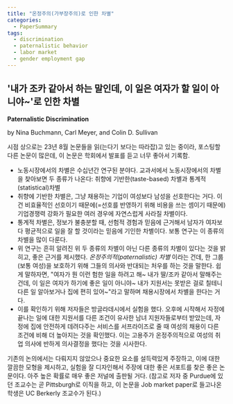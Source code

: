 ```yaml
---
title: "온정주의(가부장주의)로 인한 차별"
categories:
  - PaperSummary
tags:
  - discrimination
  - paternalistic behavior
  - labor market
  - gender employment gap
--- 
```


## '내가 조카 같아서 하는 말인데, 이 일은 여자가 할 일이 아니야~'로 인한 차별

**Paternalistic Discrimination**

by Nina Buchmann, Carl Meyer, and Colin D. Sullivan

<!--
We combine two field experiments in Bangladesh with a structural labor model to define and test for paternalistic discrimination, the differential treatment of two groups to protect one group---even against its will---from harmful or unpleasant situations. We observe real hiring and application decisions for a night-shift job that provides safe worker transport home at the end of the shift. In the first experiment, we vary employers' perceptions of job costs to female workers by experimentally varying information about the transport but holding taste-based and statistical discrimination constant. Not informing employers about the transport decreases demand for female labor by 22%. However, employers respond significantly less to a cash payment to female workers that would allow them to purchase safe transport themselves. This suggests that employers paternalistically prevent women from making their own choices. In the second experiment, not informing applicants about the transport reduces female labor supply by 15%. In structural simulations that combine the results of both experiments, eliminating paternalistic discrimination reduces the gender employment gap by 24% and increases female wages by 21%.
-->

시점 상으로는 23년 8월 논문들을 읽(는다기 보다는 따라잡)고 있는 중이라, 포스팅할 다른 논문이 많은데, 이 논문은 학회에서 발표를 듣고 너무 좋아서 기록함.

- 노동시장에서의 차별은 수십년간 연구된 분야다. 교과서에서 노동시장에서의 차별을 찾아보면 두 종류가 나온다: 취향에 기반한(taste-based) 차별과 통계적(statistical)차별
- 취향에 기반한 차별은, 그냥 채용하는 기업이 여성보다 남성을 선호한다는 거다. 이건 비효율적인 선호이기 때문에(=선호를 반영하기 위해 비용을 쓰는 셈이기 때문에) 기업경쟁력 강화가 필요한 여러 경우에 자연스럽게 사라질 차별이다. 
- 통계적 차별은, 정보가 불충분할 때, 선험적 경험과 믿음에 근거해서 남자가 여자보다 평균적으로 일을 잘 할 것이라는 믿음에 기인한 차별이다. 보통 연구는 이 종류의 차별을 많이 다룬다.
- 위 연구는 흔히 알려진 위 두 종류의 차별이 아닌 다른 종류의 차별이 있다는 것을 밝히고, 좋은 근거를 제시했다. _온정주의적(paternalistic)_ _차별_ 이라는 건데, 한 그룹(보통 여성)을 보호하기 위해 그들의 의사와 반대되는 처우를 하는 것을 말한다. 쉽게 말하자면, "여자가 뭔 이런 험한 일을 하려고 해~ 내가 딸/조카 같아서 말해주는 건데, 이 일은 여자가 하기에 좋은 일이 아니야~ 내가 지원서는 못받은 걸로 칠테니 다른 일 알아보거나 집에 편히 있어~"라고 말하며 채용시장에서 차별을 한다는 거다. 
- 이를 확인하기 위해 저자들은 방글라데시에서 실험을 했다. 오후에 시작해서 자정에 끝나는 일에 대한 지원서를 다른 조건이 유사한 남녀 지원자들로부터 받았는데, 자정에 집에 안전하게 데려다주는 서비스를 서프라이즈로 줄 때 여성의 채용이 다른 조건에 비해 더 높아지는 것을 확인했다. 이는 고용주가 온정주의적으로 여성의 취업 의사에 반하게 의사결정을 했다는 것을 시사한다. 

기존의 논의에서는 다뤄지지 않았으나 중요한 요소를 설득력있게 주장하고, 이에 대한 깔끔한 모형을 제시하고, 실험을 잘 디자인해서 주장에 대한 좋은 서포트를 찾은 좋은 논문이다. 아주 높은 확률로 매우 좋은 저널에 출판될 거다. (참고로 저자 중 Purdue에 있던 조교수는 곧 Pittsburgh로 이직을 하고, 이 논문을 Job market paper로 들고나온 학생은 UC Berkerly 조교수가 된다.)